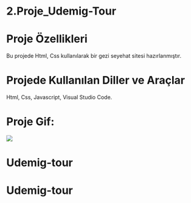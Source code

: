 # 2.Proje_Udemig-Tour

# Proje Özellikleri

Bu projede Html, Css kullanılarak bir gezi seyehat sitesi hazırlanmıştır.

# Projede Kullanılan Diller ve Araçlar

Html, Css, Javascript, Visual Studio Code.

# Proje Gif:

![](UdemigTour.gif)
# Udemig-tour
# Udemig-tour
